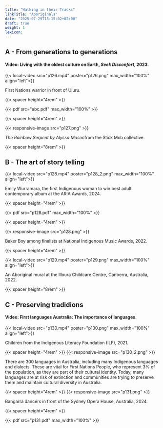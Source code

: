 ```yaml
---
title: "Walking in their Tracks"
linkTitle: "Aboriginals"
date: "2025-07-29T15:15:02+02:00"
draft: true
weight: 1
lexicon:
---
```

## A - From generations to generations

#### Video: Living with the oldest culture on Earth, <i>Seek Disconfort</i>, 2023.
<div class="video-plus-card-wrapper mb-4" style="max-width:560px;">

{{< local-video src="p126.mp4" poster="p126.png" max_width="100%" align="left">}}


<div class="card">
  <div class="card-body">
    <p class="card-text text-justify">First Nations warrior in front of Uluru.</p>
  </div>
</div>




{{< spacer height="4rem" >}}

{{< pdf src="abc.pdf" max_width="100%" >}}


{{< spacer height="4rem" >}}



{{< responsive-image src="p127.png" >}}
<div class="card">
  <div class="card-body">
    <p class="card-text text-justify"> <i> The Rainbow Serpent by Alyssa Mason</i>from the Stick Mob collective. </p>
  </div>
</div>

{{< spacer height="8rem" >}}
## B - The art of story telling

<div class="video-plus-card-wrapper mb-4" style="max-width:560px;">

{{< local-video src="p128.mp4" poster="p128_2.png" max_width="100%" align="left">}}


<div class="card">
  <div class="card-body">
    <p class="card-text text-justify">Emily Wurramara, the first Indigenous woman to win best adult contemporary album at the ARIA Awards, 2024.</p>
  </div>
</div>

{{< spacer height="4rem" >}}

{{< pdf src="p128.pdf" max_width="100%" >}}


{{< spacer height="4rem" >}}


{{< responsive-image src="p128.png" >}}
<div class="card">
  <div class="card-body">
    <p class="card-text text-justify">Baker Boy among finalists at National Indigenous Music Awards, 2022.</p>
  </div>
</div>

{{< spacer height="4rem" >}}


<div class="video-plus-card-wrapper mb-4" style="max-width:560px;">

{{< local-video src="p129.mp4" poster="p129.png" max_width="100%" align="left">}}


<div class="card">
  <div class="card-body">
    <p class="card-text text-justify">An Aboriginal mural at the Illoura Childcare Centre, Canberra, Australia, 2022.</p>
  </div>
</div>


{{< spacer height="8rem" >}}

## C - Preserving tradidions
#### Video: First languages Australia: The importance of languages.


<div class="video-plus-card-wrapper mb-4" style="max-width:560px;">

{{< local-video src="p130.mp4" poster="p130.png" max_width="100%" align="left">}}


<div class="card">
  <div class="card-body">
    <p class="card-text text-justify">Children from the Indigenous Literacy Foundation (ILF), 2021.</p>
  </div>
</div>


{{< spacer height="4rem" >}}
{{< responsive-image src="p130_2.png" >}}
<div class="card">
  <div class="card-body">
    <p class="card-text text-justify">There are <span class="text-primary fw-bold">300 languages </span>in Australia, including many Indigenous languages and dialects. These are vital for First Nations People, who represent 3% of the population, as they are part of their <span class="text-primary fw-bold">cultural identity</span>. Today, many languages are at <span class="text-primary fw-bold">risk of extinction</span> and communities are trying to preserve them and maintain <span class="text-primary fw-bold">cultural diversity</span> in Australia. </p>
  </div>
</div>

{{< spacer height="4rem" >}}
{{< responsive-image src="p131.png" >}}
<div class="card">
  <div class="card-body">
    <p class="card-text text-justify">Bangarra dancers in front of the Sydney Opera House, Australia, 2024.</p>
  </div>
</div>

{{< spacer height="4rem" >}}

{{< pdf src="p131.pdf" max_width="100%" >}}
